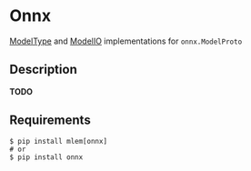# Onnx

[ModelType](/doc/object-reference/mlem-abcs#modeltype) and
[ModelIO](/doc/object-reference/mlem-abcs#modelio) implementations for
`onnx.ModelProto`

## Description

**TODO**

## Requirements

```cli
$ pip install mlem[onnx]
# or
$ pip install onnx
```
